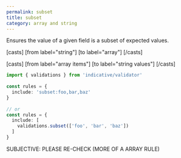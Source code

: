 ```yaml
---
permalink: subset
title: subset
category: array and string
---
```


Ensures the value of a given field is a
subset of expected values.
 
[casts]
 [from label="string"]
 [to label="array"]
[/casts]
 
[casts]
 [from label="array items"]
 [to label="string values"]
[/casts]
 
```ts
import { validations } from 'indicative/validator'
 
const rules = {
  include: 'subset:foo,bar,baz'
}
 
// or
const rules = {
  include: [
    validations.subset(['foo', 'bar', 'baz'])
  ]
}
```
 
SUBJECTIVE: PLEASE RE-CHECK (MORE OF A ARRAY RULE)